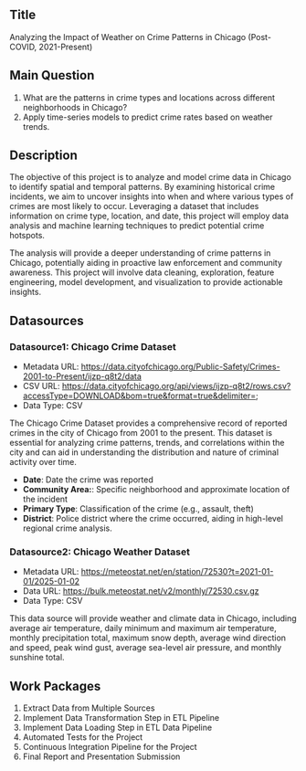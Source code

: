 ## Title
<!-- Give your project a short title. -->
Analyzing the Impact of Weather on Crime Patterns in Chicago (Post-COVID, 2021-Present)

## Main Question
1. What are the patterns in crime types and locations across different neighborhoods in Chicago?
2. Apply time-series models to predict crime rates based on weather trends.

## Description

<!-- Describe your data science project in max. 200 words. Consider writing about why and how you attempt it. -->
The objective of this project is to analyze and model crime data in Chicago to identify spatial and temporal patterns. By examining historical crime incidents, we aim to uncover insights into when and where various types of crimes are most likely to occur. Leveraging a dataset that includes information on crime type, location, and date, this project will employ data analysis and machine learning techniques to predict potential crime hotspots.

The analysis will provide a deeper understanding of crime patterns in Chicago, potentially aiding in proactive law enforcement and community awareness. This project will involve data cleaning, exploration, feature engineering, model development, and visualization to provide actionable insights.

## Datasources

### Datasource1: Chicago Crime Dataset
* Metadata URL: https://data.cityofchicago.org/Public-Safety/Crimes-2001-to-Present/ijzp-q8t2/data
* CSV URL: https://data.cityofchicago.org/api/views/ijzp-q8t2/rows.csv?accessType=DOWNLOAD&bom=true&format=true&delimiter=;
* Data Type: CSV

The Chicago Crime Dataset provides a comprehensive record of reported crimes in the city of Chicago from 2001 to the present. This dataset is essential for analyzing crime patterns, trends, and correlations within the city and can aid in understanding the distribution and nature of criminal activity over time.

- **Date**: Date the crime was reported
- **Community Area:**: Specific neighborhood and approximate location of the incident
- **Primary Type**: Classification of the crime (e.g., assault, theft)
- **District**: Police district where the crime occurred, aiding in high-level regional crime analysis.

### Datasource2: Chicago Weather Dataset
* Metadata URL: https://meteostat.net/en/station/72530?t=2021-01-01/2025-01-02
* Data URL: https://bulk.meteostat.net/v2/monthly/72530.csv.gz
* Data Type: CSV

This data source will provide weather and climate data in Chicago, including average air temperature, daily minimum and maximum air temperature, monthly precipitation total, maximum snow depth, average wind direction and speed, peak wind gust, average sea-level air pressure, and monthly sunshine total.

## Work Packages

1. Extract Data from Multiple Sources
2. Implement Data Transformation Step in ETL Pipeline
3. Implement Data Loading Step in ETL Data Pipeline
4. Automated Tests for the Project
5. Continuous Integration Pipeline for the Project
6. Final Report and Presentation Submission
